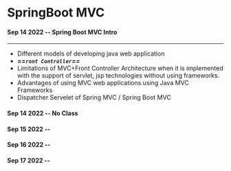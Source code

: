 # SpringBoot MVC

#### Sep 14 2022 -- Spring Boot MVC Intro
---

* Different models of developing java web application
*   <em>**==`ront Controller`==**</em>
* Limitations of MVC+Front Controller Architecture when it is implemented with the support of servlet, jsp technologies without using
frameworks.
* Advantages of using MVC web applications using Java MVC Frameworks
* Dispatcher Servelet of Spring MVC / Spring Boot MVC

#### Sep 14 2022 -- No Class

#### Sep 15 2022 -- 

#### Sep 16 2022 -- 

#### Sep 17 2022 -- 



